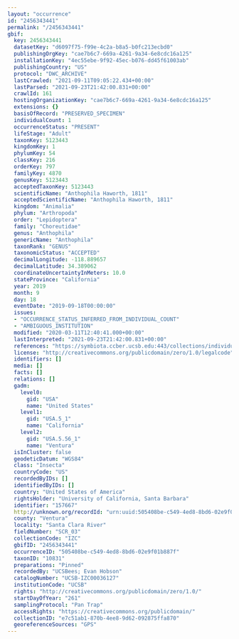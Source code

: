```yaml
---
layout: "occurrence"
id: "2456343441"
permalink: "/2456343441"
gbif:
  key: 2456343441
  datasetKey: "d6097f75-f99e-4c2a-b8a5-b0fc213ecbd0"
  publishingOrgKey: "cae7b6c7-669a-4261-9a34-6e8cdc16a125"
  installationKey: "4ec55ebe-9f92-45ec-b076-dd45f61003ab"
  publishingCountry: "US"
  protocol: "DWC_ARCHIVE"
  lastCrawled: "2021-09-11T09:05:22.434+00:00"
  lastParsed: "2021-09-23T21:42:00.831+00:00"
  crawlId: 161
  hostingOrganizationKey: "cae7b6c7-669a-4261-9a34-6e8cdc16a125"
  extensions: {}
  basisOfRecord: "PRESERVED_SPECIMEN"
  individualCount: 1
  occurrenceStatus: "PRESENT"
  lifeStage: "Adult"
  taxonKey: 5123443
  kingdomKey: 1
  phylumKey: 54
  classKey: 216
  orderKey: 797
  familyKey: 4870
  genusKey: 5123443
  acceptedTaxonKey: 5123443
  scientificName: "Anthophila Haworth, 1811"
  acceptedScientificName: "Anthophila Haworth, 1811"
  kingdom: "Animalia"
  phylum: "Arthropoda"
  order: "Lepidoptera"
  family: "Choreutidae"
  genus: "Anthophila"
  genericName: "Anthophila"
  taxonRank: "GENUS"
  taxonomicStatus: "ACCEPTED"
  decimalLongitude: -118.889657
  decimalLatitude: 34.389062
  coordinateUncertaintyInMeters: 10.0
  stateProvince: "California"
  year: 2019
  month: 9
  day: 18
  eventDate: "2019-09-18T00:00:00"
  issues:
  - "OCCURRENCE_STATUS_INFERRED_FROM_INDIVIDUAL_COUNT"
  - "AMBIGUOUS_INSTITUTION"
  modified: "2020-03-11T12:40:41.000+00:00"
  lastInterpreted: "2021-09-23T21:42:00.831+00:00"
  references: "https://symbiota.ccber.ucsb.edu:443/collections/individual/index.php?occid=157667"
  license: "http://creativecommons.org/publicdomain/zero/1.0/legalcode"
  identifiers: []
  media: []
  facts: []
  relations: []
  gadm:
    level0:
      gid: "USA"
      name: "United States"
    level1:
      gid: "USA.5_1"
      name: "California"
    level2:
      gid: "USA.5.56_1"
      name: "Ventura"
  isInCluster: false
  geodeticDatum: "WGS84"
  class: "Insecta"
  countryCode: "US"
  recordedByIDs: []
  identifiedByIDs: []
  country: "United States of America"
  rightsHolder: "University of California, Santa Barbara"
  identifier: "157667"
  http://unknown.org/recordId: "urn:uuid:505408be-c549-4ed8-8bd6-02e9f01b887f"
  county: "Ventura"
  locality: "Santa Clara River"
  fieldNumber: "SCR_03"
  collectionCode: "IZC"
  gbifID: "2456343441"
  occurrenceID: "505408be-c549-4ed8-8bd6-02e9f01b887f"
  taxonID: "10831"
  preparations: "Pinned"
  recordedBy: "UCSBees; Evan Hobson"
  catalogNumber: "UCSB-IZC00036127"
  institutionCode: "UCSB"
  rights: "http://creativecommons.org/publicdomain/zero/1.0/"
  startDayOfYear: "261"
  samplingProtocol: "Pan Trap"
  accessRights: "https://creativecommons.org/publicdomain/"
  collectionID: "e7c51ab1-870b-4ee8-9d62-092875ffa870"
  georeferenceSources: "GPS"
---
```

